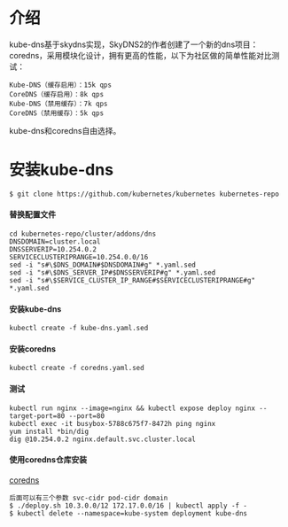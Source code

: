 # 介绍

kube-dns基于skydns实现，SkyDNS2的作者创建了一个新的dns项目：coredns，采用模块化设计，拥有更高的性能，以下为社区做的简单性能对比测试：

```
Kube-DNS（缓存启用）：15k qps
CoreDNS（缓存启用）：8k qps
Kube-DNS（禁用缓存）：7k qps
CoreDNS（禁用缓存）：5k qps
```
kube-dns和coredns自由选择。

# 安装kube-dns

```
$ git clone https://github.com/kubernetes/kubernetes kubernetes-repo
```

#### 替换配置文件
```
cd kubernetes-repo/cluster/addons/dns
DNSDOMAIN=cluster.local
DNSSERVERIP=10.254.0.2
SERVICECLUSTERIPRANGE=10.254.0.0/16
sed -i "s#\$DNS_DOMAIN#$DNSDOMAIN#g" *.yaml.sed
sed -i "s#\$DNS_SERVER_IP#$DNSSERVERIP#g" *.yaml.sed
sed -i "s#\$SERVICE_CLUSTER_IP_RANGE#$SERVICECLUSTERIPRANGE#g" *.yaml.sed
```

#### 安装kube-dns

```
kubectl create -f kube-dns.yaml.sed
```

#### 安装coredns

```
kubectl create -f coredns.yaml.sed
```


#### 测试

```
kubectl run nginx --image=nginx && kubectl expose deploy nginx --target-port=80 --port=80
kubectl exec -it busybox-5788c675f7-8472h ping nginx
yum install *bin/dig
dig @10.254.0.2 nginx.default.svc.cluster.local
```

#### 使用coredns仓库安装

[coredns](https://github.com/coredns/deployment/tree/master/kubernetes)

```
后面可以有三个参数 svc-cidr pod-cidr domain
$ ./deploy.sh 10.3.0.0/12 172.17.0.0/16 | kubectl apply -f -
$ kubectl delete --namespace=kube-system deployment kube-dns
```